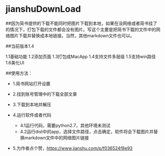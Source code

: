 # jianshuDownLoad

##因为简书提供的下载不能同时把图片下载到本地，如果在没网络或者简书挂了的情况下，打包下载的文件都会没有图片。写这个主要是把简书下载的文件中的网络图片下载并替换成本地链接。当然，其他markdown文件也可以。

##当前版本1.4 

1.1基础功能
1.2添加页面
1.3打包成MacApp
1.4支持文件多层级
1.5支持win路径
1.6美化UI

##使用方法：

* 1.简书网站打开设置

* 2.找到账号管理中的下载全部文章

* 3.下载到本地并解压

* 4.运行软件或者代码
  * 4.1运行代码，需要python2.7，其他环境未测试
  * 4.2运行dist中的app，选择文件路径，点击确定，软件将会下载图片并替换markdown文件中的网络图片链接

* 5.为作者点个赞，https://www.jianshu.com/p/f036524f8e93



